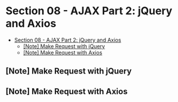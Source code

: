 # Section 08 - AJAX Part 2: jQuery and Axios

- [Section 08 - AJAX Part 2: jQuery and Axios](#Section-08---AJAX-Part-2-jQuery-and-Axios)
  - [[Note] Make Request with jQuery](#Note-Make-Request-with-jQuery)
  - [[Note] Make Request with Axios](#Note-Make-Request-with-Axios)

## [Note] Make Request with jQuery

## [Note] Make Request with Axios